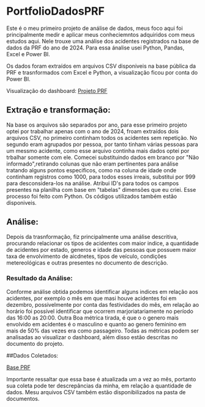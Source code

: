 # PortfolioDadosPRF
Este é o meu primeiro projeto de análise de dados, meus foco aqui foi principalmente medir e aplicar meus conheciemntos adquiridos com meus estudos aqui.
Nele trouxe uma análise dos acidentes registrados na base de dados da PRF do ano de 2024. Para essa ánalise usei Python, Pandas, Excel e Power BI. 

Os dados foram extraídos em arquivos CSV disponiveis na base pública da PRF e trasnformados com Excel e Python, a visualização ficou por conta do Power BI.

Visualização do dashboard: [Projeto PRF](https://app.powerbi.com/view?r=eyJrIjoiMmYxZjhmODYtM2U3Mi00NTBiLTgxN2YtYTJjYmI3YzhjZmY3IiwidCI6ImFiNmE4ZjI0LTBhNGQtNDljYy1iYzBlLWJmODRkMjEzYjY1OSJ9)

## Extração e transformação: 
Na base os arquivos são separados por ano, para esse primeiro projeto optei por trabalhar apenas com o ano de 2024, froam extraídos dois arquivos CSV, no primeiro continham todos os acidentes sem repetição. 
No segundo eram agrupados por pessoa, por tanto tinham várias pessoas para um messmo acidente, como esse arquivo continha mais dados optei por trbalhar somente com ele.
Comecei substituindo dados em branco por "Não informado",retirando colunas que não eram pertinentes para análise tratando alguns pontos especificos, como na coluna de idade onde continham registros como 1000, para todos esses irreais, substitui por 999 
para desconsidera-los na análise. 
Atribui ID's para todos os campos presentes na planilha com base em "tabelas" dimensões que eu criei. Esse processo foi feito com Python. 
Os códigos utilizados também estão disponiveis.

## Análise: 
Depois da trasnformação, fiz principalmente uma análise descritiva, procurando relacionar os tipos de acidentes com maior indice, a quantidade de acidentes por estado, generos e idade das pessoas que possuem maior taxa de envolvimento de aicdnetes, 
tipos de veículo, condições metereológicas e outras presentes no documento de descrição.
### Resultado da Análise: 
Conforme análise obtida podemos identificar alguns indices em relação aos acidentes, por exemplo  o mês em que masi houve acidentes foi em dezembro, possivelmente por conta das festividades do mês, em relação ao horário foi possível identificar que ocorrem marjoriatariamente no período das 16:00 as 20:00.
Outra Boa métrica tirada, é que o o genero mais envolvido em acidentes é o masculino e quanto ao genero feminino em mais de 50% das vezes era como passageiro.
Todas as métricas podem ser analisadas ao visualizar o dashboard, além disso estão descritas no documento do projeto.

##Dados Coletados:

[Base PRF](https://www.gov.br/prf/pt-br/acesso-a-informacao/dados-abertos/dados-abertos-da-prf)

Importante ressaltar que essa base é atualizada um a vez ao mês, portanto sua coleta pode ter descrepâncias da minha, em relação a quantidade de dados.
Mesu arquivos CSV também estão disponibilizados na pasta de documentos.







